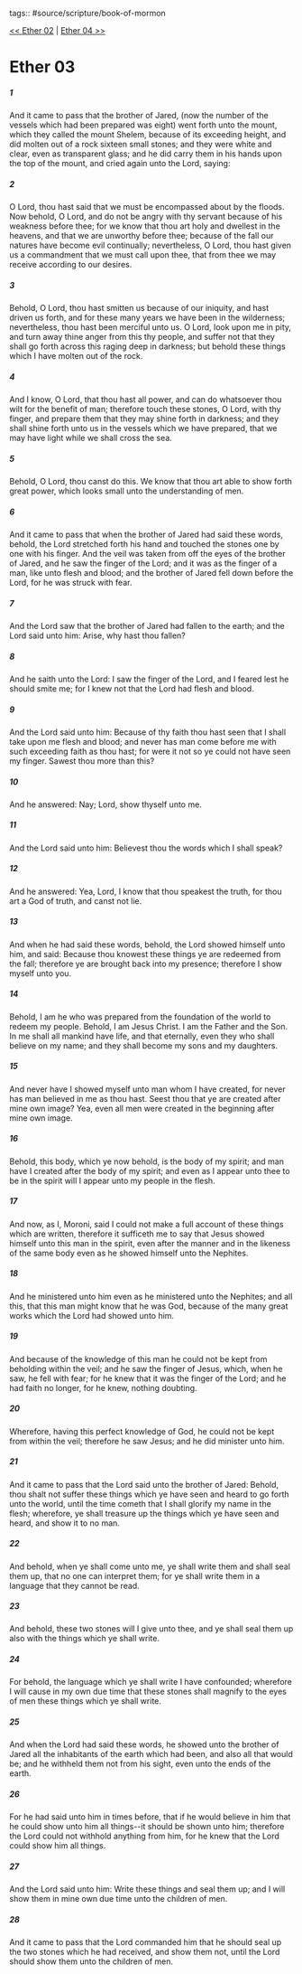 tags:: #source/scripture/book-of-mormon

[<< Ether 02](book-of-mormon/14_Ether/Ether_02.md) | [Ether 04 >>](book-of-mormon/14_Ether/Ether_04.md)

# Ether 03

##### 1

And it came to pass that the brother of Jared, (now the number of the vessels which had been prepared was eight) went forth unto the mount, which they called the mount Shelem, because of its exceeding height, and did molten out of a rock sixteen small stones; and they were white and clear, even as transparent glass; and he did carry them in his hands upon the top of the mount, and cried again unto the Lord, saying:

##### 2

O Lord, thou hast said that we must be encompassed about by the floods. Now behold, O Lord, and do not be angry with thy servant because of his weakness before thee; for we know that thou art holy and dwellest in the heavens, and that we are unworthy before thee; because of the fall our natures have become evil continually; nevertheless, O Lord, thou hast given us a commandment that we must call upon thee, that from thee we may receive according to our desires.

##### 3

Behold, O Lord, thou hast smitten us because of our iniquity, and hast driven us forth, and for these many years we have been in the wilderness; nevertheless, thou hast been merciful unto us. O Lord, look upon me in pity, and turn away thine anger from this thy people, and suffer not that they shall go forth across this raging deep in darkness; but behold these things which I have molten out of the rock.

##### 4

And I know, O Lord, that thou hast all power, and can do whatsoever thou wilt for the benefit of man; therefore touch these stones, O Lord, with thy finger, and prepare them that they may shine forth in darkness; and they shall shine forth unto us in the vessels which we have prepared, that we may have light while we shall cross the sea.

##### 5

Behold, O Lord, thou canst do this. We know that thou art able to show forth great power, which looks small unto the understanding of men.

##### 6

And it came to pass that when the brother of Jared had said these words, behold, the Lord stretched forth his hand and touched the stones one by one with his finger. And the veil was taken from off the eyes of the brother of Jared, and he saw the finger of the Lord; and it was as the finger of a man, like unto flesh and blood; and the brother of Jared fell down before the Lord, for he was struck with fear.

##### 7

And the Lord saw that the brother of Jared had fallen to the earth; and the Lord said unto him: Arise, why hast thou fallen?

##### 8

And he saith unto the Lord: I saw the finger of the Lord, and I feared lest he should smite me; for I knew not that the Lord had flesh and blood.

##### 9

And the Lord said unto him: Because of thy faith thou hast seen that I shall take upon me flesh and blood; and never has man come before me with such exceeding faith as thou hast; for were it not so ye could not have seen my finger. Sawest thou more than this?

##### 10

And he answered: Nay; Lord, show thyself unto me.

##### 11

And the Lord said unto him: Believest thou the words which I shall speak?

##### 12

And he answered: Yea, Lord, I know that thou speakest the truth, for thou art a God of truth, and canst not lie.

##### 13

And when he had said these words, behold, the Lord showed himself unto him, and said: Because thou knowest these things ye are redeemed from the fall; therefore ye are brought back into my presence; therefore I show myself unto you.

##### 14

Behold, I am he who was prepared from the foundation of the world to redeem my people. Behold, I am Jesus Christ. I am the Father and the Son. In me shall all mankind have life, and that eternally, even they who shall believe on my name; and they shall become my sons and my daughters.

##### 15

And never have I showed myself unto man whom I have created, for never has man believed in me as thou hast. Seest thou that ye are created after mine own image? Yea, even all men were created in the beginning after mine own image.

##### 16

Behold, this body, which ye now behold, is the body of my spirit; and man have I created after the body of my spirit; and even as I appear unto thee to be in the spirit will I appear unto my people in the flesh.

##### 17

And now, as I, Moroni, said I could not make a full account of these things which are written, therefore it sufficeth me to say that Jesus showed himself unto this man in the spirit, even after the manner and in the likeness of the same body even as he showed himself unto the Nephites.

##### 18

And he ministered unto him even as he ministered unto the Nephites; and all this, that this man might know that he was God, because of the many great works which the Lord had showed unto him.

##### 19

And because of the knowledge of this man he could not be kept from beholding within the veil; and he saw the finger of Jesus, which, when he saw, he fell with fear; for he knew that it was the finger of the Lord; and he had faith no longer, for he knew, nothing doubting.

##### 20

Wherefore, having this perfect knowledge of God, he could not be kept from within the veil; therefore he saw Jesus; and he did minister unto him.

##### 21

And it came to pass that the Lord said unto the brother of Jared: Behold, thou shalt not suffer these things which ye have seen and heard to go forth unto the world, until the time cometh that I shall glorify my name in the flesh; wherefore, ye shall treasure up the things which ye have seen and heard, and show it to no man.

##### 22

And behold, when ye shall come unto me, ye shall write them and shall seal them up, that no one can interpret them; for ye shall write them in a language that they cannot be read.

##### 23

And behold, these two stones will I give unto thee, and ye shall seal them up also with the things which ye shall write.

##### 24

For behold, the language which ye shall write I have confounded; wherefore I will cause in my own due time that these stones shall magnify to the eyes of men these things which ye shall write.

##### 25

And when the Lord had said these words, he showed unto the brother of Jared all the inhabitants of the earth which had been, and also all that would be; and he withheld them not from his sight, even unto the ends of the earth.

##### 26

For he had said unto him in times before, that if he would believe in him that he could show unto him all things--it should be shown unto him; therefore the Lord could not withhold anything from him, for he knew that the Lord could show him all things.

##### 27

And the Lord said unto him: Write these things and seal them up; and I will show them in mine own due time unto the children of men.

##### 28

And it came to pass that the Lord commanded him that he should seal up the two stones which he had received, and show them not, until the Lord should show them unto the children of men.

